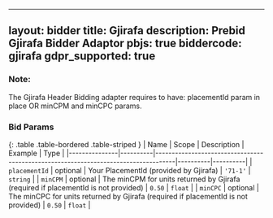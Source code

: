 
---
layout: bidder
title: Gjirafa
description: Prebid Gjirafa Bidder Adaptor
pbjs: true
biddercode: gjirafa
gdpr_supported: true
---

### Note:
The Gjirafa Header Bidding adapter requires to have: placementId param in place OR minCPM and minCPC params.

### Bid Params

{: .table .table-bordered .table-striped }
| Name          | Scope    | Description                                                                        | Example  | Type     |
|---------------|----------|------------------------------------------------------------------------------------|----------|----------|
| `placementId` | optional | Your PlacementId (provided by Gjirafa)                                             | `'71-1'` | `string` |
| `minCPM`      | optional | The minCPM for units returned by Gjirafa (required if placementId is not provided) | `0.50`   | `float`  |
| `minCPC`      | optional | The minCPC for units returned by Gjirafa (required if placementId is not provided) | `0.50`   | `float`  |
